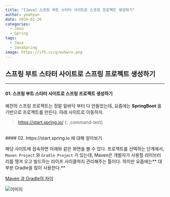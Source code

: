 ```yaml
---
title: "[Java] 스프링 부트 스타터 사이트로 스프링 프로젝트 생성하기"
author: yeahyun
date: 2024-02-26
categories:
  - Java
  - Spring
tags:
  - Java
  - JavaSpring
image: https://ifh.cc/g/wvbwro.png
---
```

## 스프링 부트 스타터 사이트로 스프링 프로젝트 생성하기

---
#### 01. 스프링 부트 스타터 사이트로 스프링 프로젝트 생성하기

예전의 스프링 프로젝트는 정말 밑바닥 부터 다 만들었는데, 요즘에는 **SpringBoot** 를 기반으로 프로젝트를 만든다. 아래 사이트로 이동하자.
>https://start.spring.io/
{: .command-text}

<BR>
#### 02. https://start.spring.io 에 대해 알아보기

해당 사이트에 접속하면 아래와 같은 화면을 볼 수 있다.
프로젝트를 선택하는 단계에서, `Maven Project` 와 `Gradle Project` 가 있는데,
Maven은 개발자가 사용할 라이브러리를 땡겨 오고 빌드하는 라이프 사이클까지 관리해주는 툴이다.
하지만 요즘에는** 대부분 Gradle을 많이 사용한다.**

[Maven 과 Gradle의 차이](https://yeahyunkim.github.io/posts/%EC%9E%90%EB%B0%94-%EB%B9%8C%EB%93%9C-%EB%8F%84%EA%B5%AC-%EC%A2%85%EB%A5%98-Maven,-Gradle-%EC%B0%A8%EC%9D%B4%EC%A0%90/)

![이미지](https://ifh.cc/g/p6HvRn.png)
